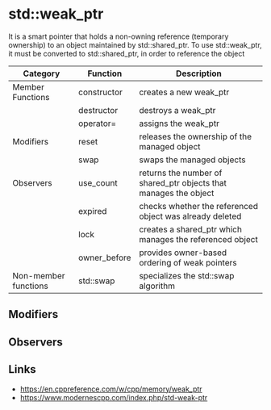 # std::weak_ptr

It is a smart pointer that holds a non-owning reference (temporary ownership)
 to an object maintained by std::shared_ptr.
To use std::weak_ptr, it must be converted to std::shared_ptr, in order to
reference the object

| Category             | Function     | Description                                                       |
|----------------------|--------------|-------------------------------------------------------------------|
| Member Functions     | constructor  | creates a new weak_ptr                                            |
|                      | destructor   | destroys a weak_ptr                                               |
|                      | operator=    | assigns the weak_ptr                                              |
| Modifiers            | reset        | releases the ownership of the managed object                      |
|                      | swap         | swaps the managed objects                                         |
| Observers            | use_count    | returns the number of shared_ptr objects that manages the object  |
|                      | expired      | checks whether the referenced object was already deleted          |
|                      | lock         | creates a shared_ptr which manages the referenced object          |
|                      | owner_before | provides owner-based ordering of weak pointers                    |
| Non-member functions | std::swap    | specializes the std::swap algorithm                               |

## Modifiers

## Observers

## Links

- <https://en.cppreference.com/w/cpp/memory/weak_ptr>
- <https://www.modernescpp.com/index.php/std-weak-ptr>
